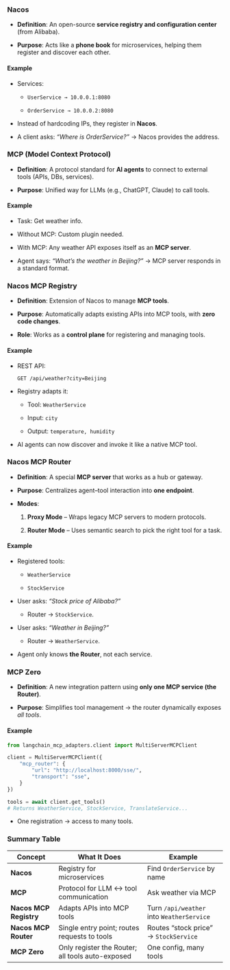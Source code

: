### Nacos

- **Definition**: An open-source **service registry and configuration center** (from Alibaba).
    
- **Purpose**: Acts like a **phone book** for microservices, helping them register and discover each other.
    

#### Example

- Services:
    
    - `UserService → 10.0.0.1:8080`
        
    - `OrderService → 10.0.0.2:8080`
        
- Instead of hardcoding IPs, they register in **Nacos**.
    
- A client asks: _“Where is OrderService?”_ → Nacos provides the address.

### MCP (Model Context Protocol)

- **Definition**: A protocol standard for **AI agents** to connect to external tools (APIs, DBs, services).
    
- **Purpose**: Unified way for LLMs (e.g., ChatGPT, Claude) to call tools.

#### Example

- Task: Get weather info.
    
- Without MCP: Custom plugin needed.
    
- With MCP: Any weather API exposes itself as an **MCP server**.
    
- Agent says: _“What’s the weather in Beijing?”_ → MCP server responds in a standard format.

### Nacos MCP Registry

- **Definition**: Extension of Nacos to manage **MCP tools**.
    
- **Purpose**: Automatically adapts existing APIs into MCP tools, with **zero code changes**.
    
- **Role**: Works as a **control plane** for registering and managing tools.

#### Example

- REST API:
    
    ```
    GET /api/weather?city=Beijing
    ```
    
- Registry adapts it:
    
    - Tool: `WeatherService`
        
    - Input: `city`
        
    - Output: `temperature, humidity`
        
- AI agents can now discover and invoke it like a native MCP tool.

### Nacos MCP Router

- **Definition**: A special **MCP server** that works as a hub or gateway.
    
- **Purpose**: Centralizes agent–tool interaction into **one endpoint**.
    
- **Modes**:
    
    1. **Proxy Mode** – Wraps legacy MCP servers to modern protocols.
        
    2. **Router Mode** – Uses semantic search to pick the right tool for a task.
        

#### Example

- Registered tools:
    
    - `WeatherService`
        
    - `StockService`
        
- User asks: _“Stock price of Alibaba?”_
    
    - Router → `StockService`.
        
- User asks: _“Weather in Beijing?”_
    
    - Router → `WeatherService`.
        
- Agent only knows **the Router**, not each service.

### MCP Zero

- **Definition**: A new integration pattern using **only one MCP service (the Router)**.
    
- **Purpose**: Simplifies tool management → the router dynamically exposes _all tools_.
    

#### Example

```python
from langchain_mcp_adapters.client import MultiServerMCPClient

client = MultiServerMCPClient({
    "mcp_router": {
        "url": "http://localhost:8000/sse/",
        "transport": "sse",
    }
})

tools = await client.get_tools()
# Returns WeatherService, StockService, TranslateService...
```

- One registration → access to many tools.

### Summary Table

| Concept                | What It Does                                     | Example                                   |
| ---------------------- | ------------------------------------------------ | ----------------------------------------- |
| **Nacos**              | Registry for microservices                       | Find `OrderService` by name               |
| **MCP**                | Protocol for LLM ↔ tool communication            | Ask weather via MCP                       |
| **Nacos MCP Registry** | Adapts APIs into MCP tools                       | Turn `/api/weather` into `WeatherService` |
| **Nacos MCP Router**   | Single entry point; routes requests to tools     | Routes “stock price” → `StockService`     |
| **MCP Zero**           | Only register the Router; all tools auto-exposed | One config, many tools                    |
